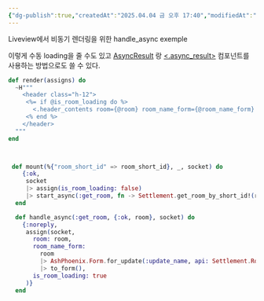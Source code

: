 ```yaml
---
{"dg-publish":true,"createdAt":"2025.04.04 금 오후 17:40","modifiedAt":"2025.04.08 화 오전 9:46","tags":["phoenix","handle_async","heex","liveview"],"permalink":"/임시/Liveview handle_async simple exemple/","dgPassFrontmatter":true}
---
```



Liveview에서 비동기 렌더링을 위한 handle_async exemple

이렇게 수동 loading을 줄 수도 있고
[AsyncResult](https://hexdocs.pm/phoenix_live_view/Phoenix.LiveView.AsyncResult.html) 랑 [<.async_result>](https://hexdocs.pm/phoenix_live_view/Phoenix.Component.html#async_result/1)  컴포넌트를 사용하는 방법으로도 쓸 수 있다.

```elixir
def render(assigns) do
  ~H"""
    <header class="h-12">
     <%= if @is_room_loading do %>
       <.header_contents room={@room} room_name_form={@room_name_form} />
     <% end %>
    </header>
  """
end



 def mount(%{"room_short_id" => room_short_id}, _, socket) do
    {:ok,
     socket
     |> assign(is_room_loading: false)
     |> start_async(:get_room, fn -> Settlement.get_room_by_short_id!(room_short_id) end)}
  end

  def handle_async(:get_room, {:ok, room}, socket) do
    {:noreply,
     assign(socket,
       room: room,
       room_name_form:
         room
         |> AshPhoenix.Form.for_update(:update_name, api: Settlement.Room)
         |> to_form(),
       is_room_loading: true
     )}
  end
```
